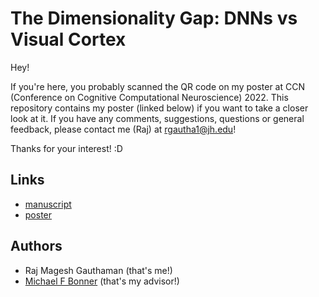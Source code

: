 # The Dimensionality Gap: DNNs vs Visual Cortex

Hey!

If you're here, you probably scanned the QR code on my poster at CCN (Conference on Cognitive Computational Neuroscience) 2022. This repository contains my poster (linked below) if you want to take a closer look at it. If you have any comments, suggestions, questions or general feedback, please contact me (Raj) at rgautha1@jh.edu!

Thanks for your interest! :D

## Links

 - [manuscript](https://doi.org/10.32470/CCN.2022.1249-0)
- [poster](https://github.com/raj-magesh/ccn-2022/blob/main/poster/poster.pdf)

## Authors

- Raj Magesh Gauthaman (that's me!)
- [Michael F Bonner](https://bonnerlab.org/) (that's my advisor!)
